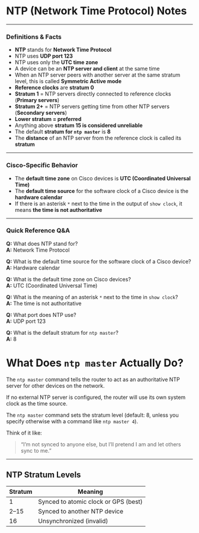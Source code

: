 # NTP (Network Time Protocol) Notes

---

### Definitions & Facts

- **NTP** stands for **Network Time Protocol**
- NTP uses **UDP port 123**
- NTP uses only the **UTC time zone**
- A device can be an **NTP server and client** at the same time
- When an NTP server peers with another server at the same stratum level, this is called **Symmetric Active mode**
- **Reference clocks** are **stratum 0**
- **Stratum 1** = NTP servers directly connected to reference clocks (**Primary servers**)
- **Stratum 2+** = NTP servers getting time from other NTP servers (**Secondary servers**)
- **Lower stratum = preferred**
- Anything above **stratum 15 is considered unreliable**
- The default **stratum for `ntp master`** is **8**
- The **distance** of an NTP server from the reference clock is called its **stratum**

---

### Cisco-Specific Behavior

- The **default time zone** on Cisco devices is **UTC (Coordinated Universal Time)**
- The **default time source** for the software clock of a Cisco device is the **hardware calendar**
- If there is an asterisk `*` next to the time in the output of `show clock`, it means **the time is not authoritative**

---

### Quick Reference Q&A

**Q:** What does NTP stand for?  
**A:** Network Time Protocol

**Q:** What is the default time source for the software clock of a Cisco device?  
**A:** Hardware calendar

**Q:** What is the default time zone on Cisco devices?  
**A:** UTC (Coordinated Universal Time)

**Q:** What is the meaning of an asterisk `*` next to the time in `show clock`?  
**A:** The time is not authoritative

**Q:** What port does NTP use?  
**A:** UDP port 123

**Q:** What is the default stratum for `ntp master`?  
**A:** 8

# What Does `ntp master` Actually Do?

The `ntp master` command tells the router to act as an authoritative NTP server for other devices on the network.

If no external NTP server is configured, the router will use its own system clock as the time source.

The `ntp master` command sets the stratum level (default: 8, unless you specify otherwise with a command like `ntp master 4`).

Think of it like:
> “I’m not synced to anyone else, but I’ll pretend I am and let others sync to me.”

---

## NTP Stratum Levels

| Stratum | Meaning                                 |
|---------|------------------------------------------|
| 1       | Synced to atomic clock or GPS (best)     |
| 2–15    | Synced to another NTP device             |
| 16      | Unsynchronized (invalid)                 |
